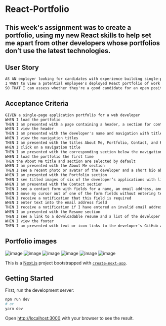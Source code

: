 # React-Portfolio

## This week's assignment was to create a portfolio, using my new React skills to help set me apart from other developers whose portfolios don’t use the latest technologies.

## User Story

```md
AS AN employer looking for candidates with experience building single-page applications
I WANT to view a potential employee's deployed React portfolio of work samples
SO THAT I can assess whether they're a good candidate for an open position
```

## Acceptance Criteria

```md
GIVEN a single-page application portfolio for a web developer
WHEN I load the portfolio
THEN I am presented with a page containing a header, a section for content, and a footer
WHEN I view the header
THEN I am presented with the developer's name and navigation with titles corresponding to different sections of the portfolio
WHEN I view the navigation titles
THEN I am presented with the titles About Me, Portfolio, Contact, and Resume, and the title corresponding to the current section is highlighted
WHEN I click on a navigation title
THEN I am presented with the corresponding section below the navigation without the page reloading and that title is highlighted
WHEN I load the portfolio the first time
THEN the About Me title and section are selected by default
WHEN I am presented with the About Me section
THEN I see a recent photo or avatar of the developer and a short bio about them
WHEN I am presented with the Portfolio section
THEN I see titled images of six of the developer’s applications with links to both the deployed applications and the corresponding GitHub repository
WHEN I am presented with the Contact section
THEN I see a contact form with fields for a name, an email address, and a message
WHEN I move my cursor out of one of the form fields without entering text
THEN I receive a notification that this field is required
WHEN I enter text into the email address field
THEN I receive a notification if I have entered an invalid email address
WHEN I am presented with the Resume section
THEN I see a link to a downloadable resume and a list of the developer’s proficiencies
WHEN I view the footer
THEN I am presented with text or icon links to the developer’s GitHub and LinkedIn profiles, and their profile on a third platform (Stack Overflow, Twitter) 
```

## Portfolio images

![image](https://github.com/EduardoPinedaH/React-Portfolio/assets/123011718/cb60e72c-88b7-494c-ad64-08447ab851d9)
![image](https://github.com/EduardoPinedaH/React-Portfolio/assets/123011718/0f853966-dcf1-4835-9e82-cb161c027f51)
![image](https://github.com/EduardoPinedaH/React-Portfolio/assets/123011718/90b99484-046c-4a69-a945-b20ee5099f68)
![image](https://github.com/EduardoPinedaH/React-Portfolio/assets/123011718/1d9ac046-1d0a-4066-b7c9-6b7c2c28cc61)
![image](https://github.com/EduardoPinedaH/React-Portfolio/assets/123011718/a86fce67-1b67-4f55-866b-8c83b95e5f35)
![image](https://github.com/EduardoPinedaH/React-Portfolio/assets/123011718/4cbca71a-ea86-4634-b473-830c482f7a0e)

This is a [Next.js](https://nextjs.org/) project bootstrapped with [`create-next-app`](https://github.com/vercel/next.js/tree/canary/packages/create-next-app).

## Getting Started

First, run the development server:

```bash
npm run dev
# or
yarn dev
```

Open [http://localhost:3000](http://localhost:3000) with your browser to see the result.

